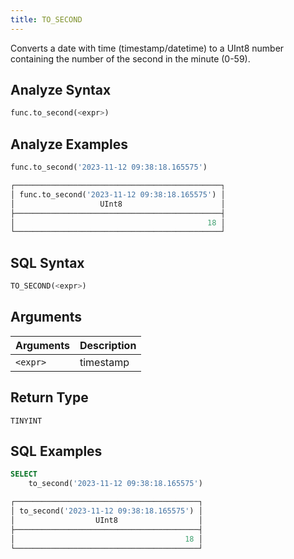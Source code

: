 ```yaml
---
title: TO_SECOND
---
```


Converts a date with time (timestamp/datetime) to a UInt8 number containing the number of the second in the minute (0-59).

## Analyze Syntax

```python
func.to_second(<expr>)
```

## Analyze Examples

```python
func.to_second('2023-11-12 09:38:18.165575')

┌──────────────────────────────────────────────┐
│ func.to_second('2023-11-12 09:38:18.165575') │
│                   UInt8                      │
├──────────────────────────────────────────────┤
│                                           18 │
└──────────────────────────────────────────────┘
```

## SQL Syntax

```sql
TO_SECOND(<expr>)
```

## Arguments

| Arguments | Description |
|-----------|-------------|
| `<expr>`  | timestamp   |

## Return Type

`TINYINT`

## SQL Examples

```sql
SELECT
    to_second('2023-11-12 09:38:18.165575')

┌─────────────────────────────────────────┐
│ to_second('2023-11-12 09:38:18.165575') │
│                  UInt8                  │
├─────────────────────────────────────────┤
│                                      18 │
└─────────────────────────────────────────┘
```
